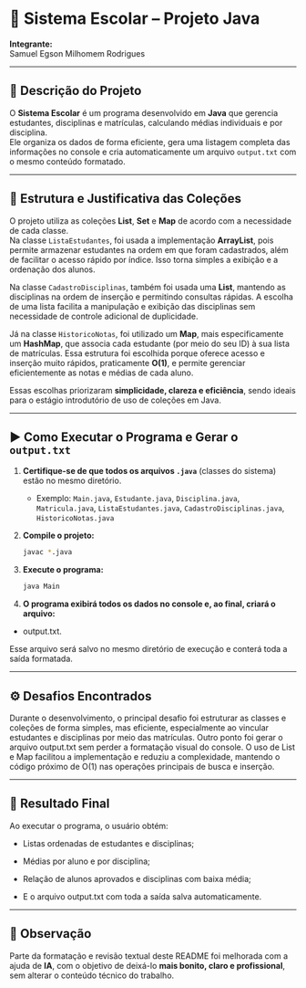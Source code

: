 # 🏫 Sistema Escolar – Projeto Java

**Integrante:**  
Samuel Egson Milhomem Rodrigues

---

## 📘 Descrição do Projeto

O **Sistema Escolar** é um programa desenvolvido em **Java** que gerencia estudantes, disciplinas e matrículas, calculando médias individuais e por disciplina.  
Ele organiza os dados de forma eficiente, gera uma listagem completa das informações no console e cria automaticamente um arquivo `output.txt` com o mesmo conteúdo formatado.

---

## 🧩 Estrutura e Justificativa das Coleções

O projeto utiliza as coleções **List**, **Set** e **Map** de acordo com a necessidade de cada classe.  
Na classe `ListaEstudantes`, foi usada a implementação **ArrayList**, pois permite armazenar estudantes na ordem em que foram cadastrados, além de facilitar o acesso rápido por índice. Isso torna simples a exibição e a ordenação dos alunos.  

Na classe `CadastroDisciplinas`, também foi usada uma **List**, mantendo as disciplinas na ordem de inserção e permitindo consultas rápidas. A escolha de uma lista facilita a manipulação e exibição das disciplinas sem necessidade de controle adicional de duplicidade.  

Já na classe `HistoricoNotas`, foi utilizado um **Map**, mais especificamente um **HashMap**, que associa cada estudante (por meio do seu ID) à sua lista de matrículas. Essa estrutura foi escolhida porque oferece acesso e inserção muito rápidos, praticamente **O(1)**, e permite gerenciar eficientemente as notas e médias de cada aluno.  

Essas escolhas priorizaram **simplicidade, clareza e eficiência**, sendo ideais para o estágio introdutório de uso de coleções em Java.

---

## ▶️ Como Executar o Programa e Gerar o `output.txt`

1. **Certifique-se de que todos os arquivos `.java`** (classes do sistema) estão no mesmo diretório.  
   - Exemplo: `Main.java`, `Estudante.java`, `Disciplina.java`, `Matricula.java`, `ListaEstudantes.java`, `CadastroDisciplinas.java`, `HistoricoNotas.java`

2. **Compile o projeto:**
   ```bash
   javac *.java
   ```

3. **Execute o programa:**
   ```bash
   java Main
   ```

4. **O programa exibirá todos os dados no console e, ao final, criará o arquivo:**

- output.txt.

Esse arquivo será salvo no mesmo diretório de execução e conterá toda a saída formatada.

---

## ⚙️ Desafios Encontrados

Durante o desenvolvimento, o principal desafio foi estruturar as classes e coleções de forma simples, mas eficiente, especialmente ao vincular estudantes e disciplinas por meio das matrículas.
Outro ponto foi gerar o arquivo output.txt sem perder a formatação visual do console.
O uso de List e Map facilitou a implementação e reduziu a complexidade, mantendo o código próximo de O(1) nas operações principais de busca e inserção.

---

## 📄 Resultado Final

Ao executar o programa, o usuário obtém:

- Listas ordenadas de estudantes e disciplinas;

- Médias por aluno e por disciplina;

- Relação de alunos aprovados e disciplinas com baixa média;

- E o arquivo output.txt com toda a saída salva automaticamente.

---

## 🤖 Observação

Parte da formatação e revisão textual deste README foi melhorada com a ajuda de **IA**, com o objetivo de deixá-lo **mais bonito, claro e profissional**, sem alterar o conteúdo técnico do trabalho.
